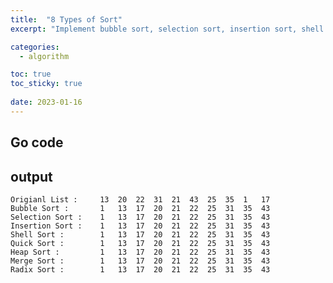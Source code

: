 ```yaml
---
title:  "8 Types of Sort"
excerpt: "Implement bubble sort, selection sort, insertion sort, shell sort, quick sort, heap sort, merge sort and radix sort"

categories:
  - algorithm

toc: true
toc_sticky: true
 
date: 2023-01-16
---
```


## Go code   
<script src="https://gist.github.com/jiwonc-dev/20bde5608fd08328c3ec820691325bf6.js"></script>

## output
```
Origianl List : 	13	20	22	31	21	43	25	35	1	17	
Bubble Sort : 		1	13	17	20	21	22	25	31	35	43	
Selection Sort : 	1	13	17	20	21	22	25	31	35	43	
Insertion Sort : 	1	13	17	20	21	22	25	31	35	43	
Shell Sort : 		1	13	17	20	21	22	25	31	35	43	
Quick Sort : 		1	13	17	20	21	22	25	31	35	43	
Heap Sort : 		1	13	17	20	21	22	25	31	35	43	
Merge Sort : 		1	13	17	20	21	22	25	31	35	43	
Radix Sort : 		1	13	17	20	21	22	25	31	35	43
```
